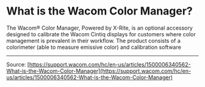 # What is the Wacom Color Manager?

The Wacom® Color Manager, Powered by X-Rite, is an optional accessory designed to calibrate the Wacom Cintiq displays for customers where color management is prevalent in their workflow. The product consists of a colorimeter (able to measure emissive color) and calibration software

---
Source: [https://support.wacom.com/hc/en-us/articles/1500006340562-What-is-the-Wacom-Color-Manager](https://support.wacom.com/hc/en-us/articles/1500006340562-What-is-the-Wacom-Color-Manager)
